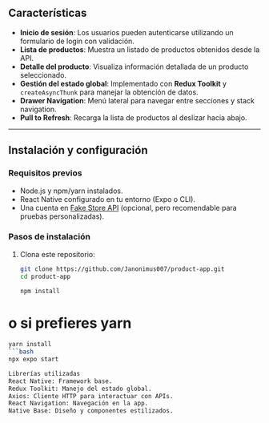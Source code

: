 ## Características

- **Inicio de sesión**: Los usuarios pueden autenticarse utilizando un formulario de login con validación.
- **Lista de productos**: Muestra un listado de productos obtenidos desde la API.
- **Detalle del producto**: Visualiza información detallada de un producto seleccionado.
- **Gestión del estado global**: Implementado con **Redux Toolkit** y `createAsyncThunk` para manejar la obtención de datos.
- **Drawer Navigation**: Menú lateral para navegar entre secciones y stack navigation.
- **Pull to Refresh**: Recarga la lista de productos al deslizar hacia abajo.

---

## Instalación y configuración

### Requisitos previos

- Node.js y npm/yarn instalados.
- React Native configurado en tu entorno (Expo o CLI).
- Una cuenta en [Fake Store API](https://fakestoreapi.com) (opcional, pero recomendable para pruebas personalizadas).

### Pasos de instalación

1. Clona este repositorio:

   ```bash
   git clone https://github.com/Janonimus007/product-app.git
   cd product-app

   npm install
# o si prefieres yarn
   ```bash
yarn install
   ```bash
npx expo start

Librerías utilizadas
React Native: Framework base.
Redux Toolkit: Manejo del estado global.
Axios: Cliente HTTP para interactuar con APIs.
React Navigation: Navegación en la app.
Native Base: Diseño y componentes estilizados.
